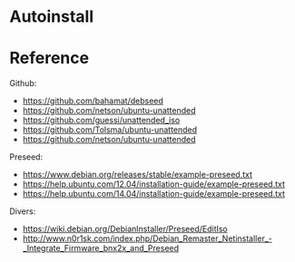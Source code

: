 # Autoinstall
# Reference
Github:
* https://github.com/bahamat/debseed
* https://github.com/netson/ubuntu-unattended
* https://github.com/guessi/unattended_iso
* https://github.com/Tolsma/ubuntu-unattended
* https://github.com/netson/ubuntu-unattended

Preseed:
* https://www.debian.org/releases/stable/example-preseed.txt
* https://help.ubuntu.com/12.04/installation-guide/example-preseed.txt
* https://help.ubuntu.com/14.04/installation-guide/example-preseed.txt 

Divers:
* https://wiki.debian.org/DebianInstaller/Preseed/EditIso
* http://www.n0r1sk.com/index.php/Debian_Remaster_Netinstaller_-_Integrate_Firmware_bnx2x_and_Preseed

